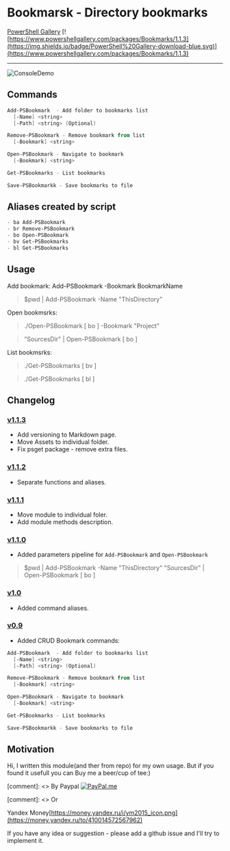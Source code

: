 # Bookmarsk - Directory bookmarks


[PowerShell Gallery](https://www.powershellgallery.com/packages/Bookmarks/1.1.3) [![https://www.powershellgallery.com/packages/Bookmarks/1.1.3](https://img.shields.io/badge/PowerShell%20Gallery-download-blue.svg)](https://www.powershellgallery.com/packages/Bookmarks/1.1.3)

---------------------

![ConsoleDemo](https://raw.githubusercontent.com/stadub/PowershellScripts/master/Bookmarks/Assets/demo.gif)

## Commands

```powershell
Add-PSBookmark  - Add folder to bookmarks list
  [-Name] <string>
  [-Path] <string> (Optional)

Remove-PSBookmark - Remove bookmark from list
  [-Bookmark] <string>

Open-PSBookmark - Navigate to bookmark
  [-Bookmark] <string>

Get-PSBookmarks - List bookmarks

Save-PSBookmarkk - Save bookmarks to file
```

## Aliases created by script

```powershell
- ba Add-PSBookmark
- br Remove-PSBookmark
- bo Open-PSBookmark
- bv Get-PSBookmarks
- bl Get-PSBookmarks
```

## Usage

Add bookmark:
Add-PSBookmark -Bookmark BookmarkName
>$pwd |  Add-PSBookmark -Name "ThisDirectory"

Open bookmsrks:
>./Open-PSBookmark [ bo ]  -Bookmark "Project"

>"SourcesDir" |  Open-PSBookmark [ bo ]

List bookmsrks:
>./Get-PSBookmarks [ bv ]

>./Get-PSBookmarks [ bl ]


## Changelog

### [v1.1.3](https://github.com/stadub/PowershellScripts/releases/tag/v0.1.0)

* Add versioning to Markdown page.
* Move Assets to individual folder.
* Fix psget package - remove extra files.

### [v1.1.2](https://github.com/stadub/PowershellScripts/releases/tag/v0.1.0)

* Separate functions and aliases.

### [v1.1.1](https://github.com/stadub/PowershellScripts/releases/tag/v0.1.0)

* Move module to individual foler.
* Add module methods description.

### [v1.1.0](https://github.com/stadub/PowershellScripts/releases/tag/v0.1.0)

* Added parameters pipeline for `Add-PSBookmark` and `Open-PSBookmark`

>$pwd |  Add-PSBookmark -Name "ThisDirectory"
>"SourcesDir" |  Open-PSBookmark [ bo ]


### [v1.0](https://github.com/stadub/PowershellScripts/releases/tag/v0.1.0)

* Added command aliases.

### [v0.9](https://github.com/stadub/PowershellScripts/releases/tag/v0.1.0)

* Added CRUD Bookmark commands:

```powershell
Add-PSBookmark  - Add folder to bookmarks list
  [-Name] <string>
  [-Path] <string> (Optional)

Remove-PSBookmark - Remove bookmark from list
  [-Bookmark] <string>

Open-PSBookmark - Navigate to bookmark
  [-Bookmark] <string>

Get-PSBookmarks - List bookmarks

Save-PSBookmarkk - Save bookmarks to file

```

## Motivation

Hi, I written this module(and ther from repo) for my own usage.
But if you found it usefull you can Buy me a beer/cup of tee:)

[comment]: <> By Paypal [![PayPal.me](https://img.shields.io/badge/PayPal-me-blue.svg?maxAge=2592000)](https://www.paypal.me/dima.by)

[comment]: <> Or 

Yandex Money[https://money.yandex.ru/i/ym2015_icon.png](https://money.yandex.ru/to/410014572567962)

If you have any idea or suggestion - please add a github issue and I'll try to implement it.
